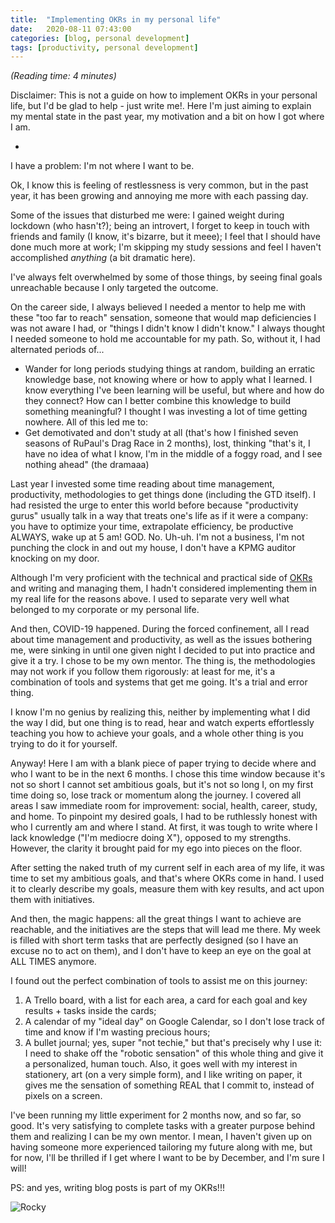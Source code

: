 ```yaml
---
title:  "Implementing OKRs in my personal life"
date:   2020-08-11 07:43:00
categories: [blog, personal development]
tags: [productivity, personal development]
---
```


*(Reading time: 4 minutes)*

Disclaimer: This is not a guide on how to implement OKRs in your personal life, but I'd be glad to help - just write me!. Here I'm just aiming to explain my mental state in the past year, my motivation and a bit on how I got where I am.

-

I have a problem: I'm not where I want to be.

Ok, I know this is feeling of restlessness is very common, but in the past year, it has been growing and annoying me more with each passing day.

Some of the issues that disturbed me were: I gained weight during lockdown (who hasn't?); being an introvert, I forget to keep in touch with friends and family (I know, it's bizarre, but it meee); I feel that I should have done much more at work; I'm skipping my study sessions and feel I haven't accomplished *anything* (a bit dramatic here).

I've always felt overwhelmed by some of those things, by seeing final goals unreachable because I only targeted the outcome.

On the career side, I always believed I needed a mentor to help me with these "too far to reach" sensation, someone that would map deficiencies I was not aware I had, or "things I didn't know I didn't know." I always thought I needed someone to hold me accountable for my path. So, without it, I had alternated periods of...

  - Wander for long periods studying things at random, building an erratic knowledge base, not knowing where or how to apply what I learned. I know everything I've been learning will be useful, but where and how do they connect? How can I better combine this knowledge to build something meaningful? I thought I was investing a lot of time getting nowhere. All of this led me to:
  - Get demotivated and don't study at all (that's how I finished seven seasons of RuPaul's Drag Race in 2 months), lost, thinking "that's it, I have no idea of what I know, I'm in the middle of a foggy road, and I see nothing ahead" (the dramaaa)

Last year I invested some time reading about time management, productivity, methodologies to get things done (including the GTD itself). I had resisted the urge to enter this world before because "productivity gurus" usually talk in a way that treats one's life as if it were a company: you have to optimize your time, extrapolate efficiency, be productive ALWAYS, wake up at 5 am! GOD. No. Uh-uh. I'm not a business, I'm not punching the clock in and out my house, I don't have a KPMG auditor knocking on my door.

Although I'm very proficient with the technical and practical side of [OKRs](https://www.perdoo.com/the-ultimate-okr-guide/) and writing and managing them, I hadn't considered implementing them in my real life for the reasons above. I used to separate very well what belonged to my corporate or my personal life.

And then, COVID-19 happened. During the forced confinement, all I read about time management and productivity, as well as the issues bothering me, were sinking in until one given night I decided to put into practice and give it a try. I chose to be my own mentor. The thing is, the methodologies may not work if you follow them rigorously: at least for me, it's a combination of tools and systems that get me going. It's a trial and error thing.

I know I'm no genius by realizing this, neither by implementing what I did the way I did, but one thing is to read, hear and watch experts effortlessly teaching you how to achieve your goals, and a whole other thing is you trying to do it for yourself.

Anyway! Here I am with a blank piece of paper trying to decide where and who I want to be in the next 6 months. I chose this time window because it's not so short I cannot set ambitious goals, but it's not so long I, on my first time doing so, lose track or momentum along the journey. I covered all areas I saw immediate room for improvement: social, health, career, study, and home.
To pinpoint my desired goals, I had to be ruthlessly honest with who I currently am and where I stand. At first, it was tough to write where I lack knowledge ("I'm mediocre doing X"), opposed to my strengths. However, the clarity it brought paid for my ego into pieces on the floor.

After setting the naked truth of my current self in each area of my life, it was time to set my ambitious goals, and that's where OKRs come in hand. I used it to clearly describe my goals, measure them with key results, and act upon them with initiatives.

And then, the magic happens: all the great things I want to achieve are reachable, and the initiatives are the steps that will lead me there. My week is filled with short term tasks that are perfectly designed (so I have an excuse no to act on them), and I don't have to keep an eye on the goal at ALL TIMES anymore.

I found out the perfect combination of tools to assist me on this journey:

1. A Trello board, with a list for each area, a card for each goal and key results + tasks inside the cards;
2. A calendar of my "ideal day" on Google Calendar, so I don't lose track of time and know if I'm wasting precious hours;
3. A bullet journal; yes, super "not techie," but that's precisely why I use it: I need to shake off the "robotic sensation" of this whole thing and give it a personalized, human touch. Also, it goes well with my interest in stationery, art (on a very simple form), and I like writing on paper, it gives me the sensation of something REAL that I commit to, instead of pixels on a screen.

I've been running my little experiment for 2 months now, and so far, so good. It's very satisfying to complete tasks with a greater purpose behind them and realizing I can be my own mentor. I mean, I haven't given up on having someone more experienced tailoring my future along with me, but for now, I'll be thrilled if I get where I want to be by December, and I'm sure I will!

PS: and yes, writing blog posts is part of my OKRs!!!

![Rocky](https://media.giphy.com/media/W9G8OK82R3dfO/giphy.gif)